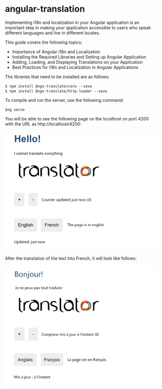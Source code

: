 # angular-translation

Implementing i18n and localization in your Angular application is an important step in making your application accessible to users who speak different languages and live in different locales.

This guide covers the following topics:

* Importance of Angular i18n and Localization
* Installing the Required Libraries and Setting up Angular Application
* Adding, Loading, and Displaying Translations on your Application
* Best Practices for i18n and Localization in Angular Applications

The libraries that need to be installed are as follows:

```
$ npm install @ngx-translate/core --save
$ npm install @ngx-translate/http-loader --save
```

To compile and run the server, use the following command:

```
$ng serve
```

You will be able to see the following page on the localhost on port 4200 with the URL as http://localhost/4200:

![](images/English.PNG)

After the translation of the text into French, it will look like follows:

![](images/French.png)
